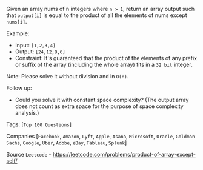 Given an array nums of n integers where `n > 1`,  return an array output such that `output[i]` is equal to the product of all the elements of nums except `nums[i]`.

Example:

- Input:  `[1,2,3,4]`
- Output: `[24,12,8,6]`
- Constraint: It's guaranteed that the product of the elements of any prefix or suffix of the array (including the whole array) fits in a `32 bit` integer.

Note: Please solve it without division and in `O(n)`.

Follow up:
- Could you solve it with constant space complexity? (The output array does not count as extra space for the purpose of space complexity analysis.)

Tags: [`Top 100 Questions`]

Companies [`Facebook`, `Amazon`, `Lyft`, `Apple`, `Asana`, `Microsoft`, `Oracle`, `Goldman Sachs`, `Google`, `Uber`, 
`Adobe`, `eBay`, `Tableau`, `Splunk`]

Source `Leetcode` - https://leetcode.com/problems/product-of-array-except-self/